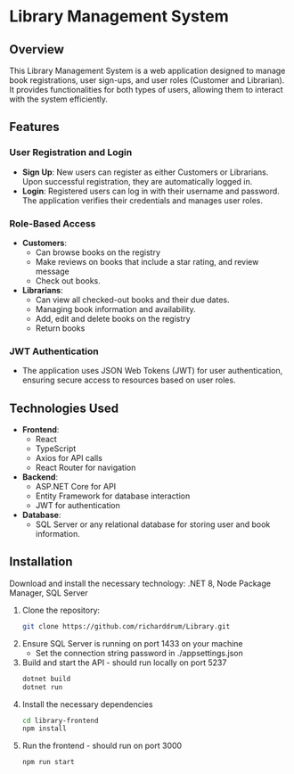 # Library Management System

## Overview

This Library Management System is a web application designed to manage book registrations, user sign-ups, and user roles (Customer and Librarian). It provides functionalities for both types of users, allowing them to interact with the system efficiently.

## Features

### User Registration and Login

- **Sign Up**: New users can register as either Customers or Librarians. Upon successful registration, they are automatically logged in.
- **Login**: Registered users can log in with their username and password. The application verifies their credentials and manages user roles.

### Role-Based Access

- **Customers**: 
  - Can browse books on the registry
  - Make reviews on books that include a star rating, and review message
  - Check out books.
- **Librarians**: 
  - Can view all checked-out books and their due dates.
  - Managing book information and availability.
  - Add, edit and delete books on the registry
  - Return books
  
### JWT Authentication

- The application uses JSON Web Tokens (JWT) for user authentication, ensuring secure access to resources based on user roles.

## Technologies Used

- **Frontend**: 
  - React
  - TypeScript
  - Axios for API calls
  - React Router for navigation
- **Backend**: 
  - ASP.NET Core for API
  - Entity Framework for database interaction
  - JWT for authentication
- **Database**: 
  - SQL Server or any relational database for storing user and book information.

## Installation
Download and install the necessary technology: .NET 8, Node Package Manager, SQL Server

1. Clone the repository:
   ```bash
   git clone https://github.com/richarddrum/Library.git
2. Ensure SQL Server is running on port 1433 on your machine
    - Set the connection string password in ./appsettings.json
3. Build and start the API - should run locally on port 5237
   ```bash
   dotnet build
   dotnet run
4. Install the necessary dependencies
   ```bash
   cd library-frontend
   npm install
5. Run the frontend - should run on port 3000
   ```bash
   npm run start
